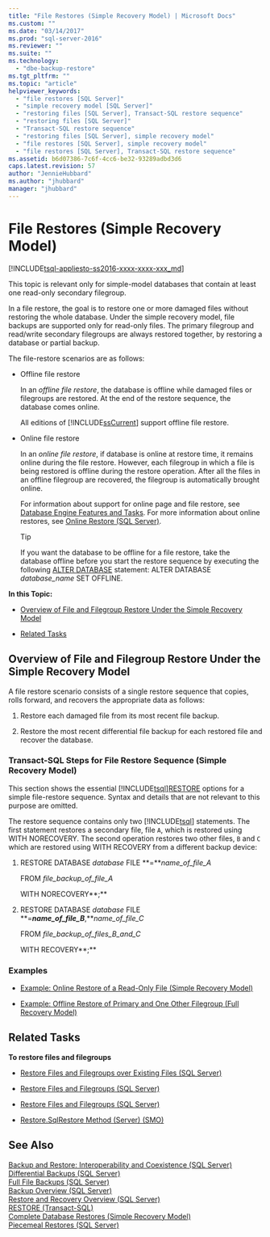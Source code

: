 ```yaml
---
title: "File Restores (Simple Recovery Model) | Microsoft Docs"
ms.custom: ""
ms.date: "03/14/2017"
ms.prod: "sql-server-2016"
ms.reviewer: ""
ms.suite: ""
ms.technology: 
  - "dbe-backup-restore"
ms.tgt_pltfrm: ""
ms.topic: "article"
helpviewer_keywords: 
  - "file restores [SQL Server]"
  - "simple recovery model [SQL Server]"
  - "restoring files [SQL Server], Transact-SQL restore sequence"
  - "restoring files [SQL Server]"
  - "Transact-SQL restore sequence"
  - "restoring files [SQL Server], simple recovery model"
  - "file restores [SQL Server], simple recovery model"
  - "file restores [SQL Server], Transact-SQL restore sequence"
ms.assetid: b6d07386-7c6f-4cc6-be32-93289adbd3d6
caps.latest.revision: 57
author: "JennieHubbard"
ms.author: "jhubbard"
manager: "jhubbard"
---
```

# File Restores (Simple Recovery Model)
[!INCLUDE[tsql-appliesto-ss2016-xxxx-xxxx-xxx_md](../../includes/tsql-appliesto-ss2016-xxxx-xxxx-xxx-md.md)]

  This topic is relevant only for simple-model databases that contain at least one read-only secondary filegroup.  
  
 In a file restore, the goal is to restore one or more damaged files without restoring the whole database. Under the simple recovery model, file backups are supported only for read-only files. The primary filegroup and read/write secondary filegroups are always restored together, by restoring a database or partial backup.  
  
 The file-restore scenarios are as follows:  
  
-   Offline file restore  
  
     In an *offline file restore*, the database is offline while damaged files or filegroups are restored. At the end of the restore sequence, the database comes online.  
  
     All editions of [!INCLUDE[ssCurrent](../../includes/sscurrent-md.md)] support offline file restore.  
  
-   Online file restore  
  
     In an *online file restore*, if database is online at restore time, it remains online during the file restore. However, each filegroup in which a file is being restored is offline during the restore operation. After all the files in an offline filegroup are recovered, the filegroup is automatically brought online.  
  
     For information about support for online page and file restore, see [Database Engine Features and Tasks](http://msdn.microsoft.com/library/d9efe145-3306-4d61-bd77-e2af43e19c34). For more information about online restores, see [Online Restore &#40;SQL Server&#41;](../../relational-databases/backup-restore/online-restore-sql-server.md).  
  
    > [!TIP]  
    >  If you want the database to be offline for a file restore, take the database offline before you start the restore sequence by executing the following [ALTER DATABASE](../../t-sql/statements/alter-database-transact-sql-set-options.md) statement: ALTER DATABASE *database_name* SET OFFLINE.  
  
 **In this Topic:**  
  
-   [Overview of File and Filegroup Restore Under the Simple Recovery Model](#Overview)  
  
-   [Related Tasks](#RelatedTasks)  
  
##  <a name="Overview"></a> Overview of File and Filegroup Restore Under the Simple Recovery Model  
 A file restore scenario consists of a single restore sequence that copies, rolls forward, and recovers the appropriate data as follows:  
  
1.  Restore each damaged file from its most recent file backup.  
  
2.  Restore the most recent differential file backup for each restored file and recover the database.  
  
### Transact-SQL Steps for File Restore Sequence (Simple Recovery Model)  
 This section shows the essential [!INCLUDE[tsql](../../includes/tsql-md.md)][RESTORE](../../t-sql/statements/restore-statements-transact-sql.md) options for a simple file-restore sequence. Syntax and details that are not relevant to this purpose are omitted.  
  
 The restore sequence contains only two [!INCLUDE[tsql](../../includes/tsql-md.md)] statements. The first statement restores a secondary file, file `A`, which is restored using WITH NORECOVERY. The second operation restores two other files, `B` and `C` which are restored using WITH RECOVERY from a different backup device:  
  
1.  RESTORE DATABASE *database* FILE **=***name_of_file_A*  
  
     FROM *file_backup_of_file_A*  
  
     WITH NORECOVERY**;**  
  
2.  RESTORE DATABASE *database* FILE **=***name_of_file_B***,***name_of_file_C*  
  
     FROM *file_backup_of_files_B_and_C*  
  
     WITH RECOVERY**;**  
  
### Examples  
  
-   [Example: Online Restore of a Read-Only File &#40;Simple Recovery Model&#41;](../../relational-databases/backup-restore/example-online-restore-of-a-read-only-file-simple-recovery-model.md)  
  
-   [Example: Offline Restore of Primary and One Other Filegroup &#40;Full Recovery Model&#41;](../../relational-databases/backup-restore/example-offline-restore-of-primary-and-one-other-filegroup-full-recovery-model.md)  
  
##  <a name="RelatedTasks"></a> Related Tasks  
 **To restore files and filegroups**  
  
-   [Restore Files and Filegroups over Existing Files &#40;SQL Server&#41;](../../relational-databases/backup-restore/restore-files-and-filegroups-over-existing-files-sql-server.md)  
  
-   [Restore Files and Filegroups &#40;SQL Server&#41;](../../relational-databases/backup-restore/restore-files-and-filegroups-sql-server.md)  
  
-   [Restore Files and Filegroups &#40;SQL Server&#41;](../../relational-databases/backup-restore/restore-files-and-filegroups-sql-server.md)  
  
-   [Restore.SqlRestore Method (Server) (SMO)](https://msdn.microsoft.com/en-us/library/microsoft.sqlserver.management.smo.restore.sqlrestore.aspx)   
  
## See Also  
 [Backup and Restore: Interoperability and Coexistence &#40;SQL Server&#41;](../../relational-databases/backup-restore/backup-and-restore-interoperability-and-coexistence-sql-server.md)   
 [Differential Backups &#40;SQL Server&#41;](../../relational-databases/backup-restore/differential-backups-sql-server.md)   
 [Full File Backups &#40;SQL Server&#41;](../../relational-databases/backup-restore/full-file-backups-sql-server.md)   
 [Backup Overview &#40;SQL Server&#41;](../../relational-databases/backup-restore/backup-overview-sql-server.md)   
 [Restore and Recovery Overview &#40;SQL Server&#41;](../../relational-databases/backup-restore/restore-and-recovery-overview-sql-server.md)   
 [RESTORE &#40;Transact-SQL&#41;](../../t-sql/statements/restore-statements-transact-sql.md)   
 [Complete Database Restores &#40;Simple Recovery Model&#41;](../../relational-databases/backup-restore/complete-database-restores-simple-recovery-model.md)   
 [Piecemeal Restores &#40;SQL Server&#41;](../../relational-databases/backup-restore/piecemeal-restores-sql-server.md)  
  
  